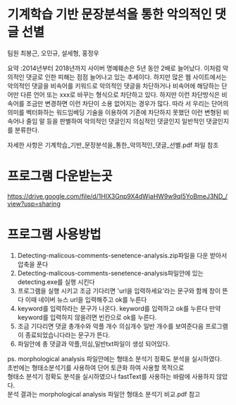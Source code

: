 # 기계학습 기반 문장분석을 통한 악의적인 댓글 선별

팀원 최봉근, 오민규, 설세형, 홍정우

요약 :2014년부터 2018년까지 사이버 명예훼손은 5년 동안 2배로 늘어났다. 이처럼 악의적인 댓글로 인한 피해는 점점 늘어나고 있는 추세이다. 하지만 많은 웹 사이트에서는 악의적인 댓글을 비속어를 키워드로 악의적인 댓글을 차단하거나 비속어에 해당하는 단어만 다른 언어 또는 xxx로 바꾸는 형식으로 차단하고 있다. 하지만 이런 차단방식은 비속어를 조금만 변경하면 이런 차단이 소용 없어지는 경우가 많다. 따라 서 우리는 단어의 의미를 벡터화하는 워드임베딩 기술을 이용하여 기존에 차단하지 못했던 이런 변형된 비속어나 줄임 말 등을 판별하여 악의적인 댓글인지 의심적인 댓글인지 일반적인 댓글인지를 분류한다.

자세한 사항은 기계학습_기반_문장분석을_통한_악의적인_댓글_선별.pdf 파일 참조

# 프로그램 다운받는곳 
https://drive.google.com/file/d/1HIX3Gnp9X4dWjaHW9w9qI5YoBmeJ3ND_/view?usp=sharing

# 프로그램 사용방법 
1. Detecting-malicous-comments-senetence-analysis.zip파일을 다운 받아서 압축을 푼다
2. Detecting-malicous-comments-senetence-analysis파일안에 있는 detecting.exe를 실행 시킨다
3. 프로그램을 실행 시키고 조금 기다리면 'url을 입력하세요'라는 문구와 함께 창이 뜬다 이때 네이버 뉴스 url을 입력해주고 ok를 누른다
4. keyword를 입력하라는 문구가 나온다. keyword를 입력하고 ok를 누른다 만약 keyword를 입력하지 않을려면 빈칸으로 ok를 누른다.
5. 조금 기다리면 댓글 총개수와 악플 개수 의심개수 일반 개수를 보여준다음 프로그램이 종료되었습니다라는 문구가 뜬다.
6. 파일안에 총 댓글과 악플,의심,일반txt파일이 생성 되어있다.


ps. morphological analysis 파일안에는 형태소 분석기 정확도 분석을 실시하였다. <br> 
초반에는 형태소분석기를 사용하여 단어 토큰화 하여 사용할 목적으로 <br>
형태소 분석기 정확도 분석을 실시하였으나 fastText를 사용하는 바람에 사용하지 않았다. <br>
분석 결과는 morphological analysis 파일안 형태소 분석기 비교.pdf 참고

